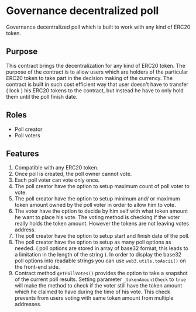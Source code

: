 # Governance decentralized poll
Governance decentralized poll which is built to work with any kind of ERC20 token.
## Purpose
This contract brings the decentralization for any kind of ERC20 token. The purpose of the contract is to allow users which are holders of the particular ERC20 token to take part in the decision making of the currency. The contract is built in such cost efficient way that user doesn't have to transfer ( lock ) his ERC20 tokens to the contract, but instead he have to only hold them until the poll finish date.
## Roles
* Poll creator
* Poll voters
## Features
1. Compatible with any ERC20 token.
2. Once poll is created, the poll owner cannot vote.
3. Each poll voter can vote only once.
4. The poll creator have the option to setup maximum count of poll voter to vote.
5. The poll creator have the option to setup minimum and/ or maximum token amount owned by the poll voter in order to allow him to vote.
6. The voter have the option to decide by him self with what token amount he want to place his vote. The voting method is checking if the voter really holds the token amount. However the tokens are not leaving votes address.
7. The poll creator have the option to setup start and finish date of the poll.
8. The poll creator have the option to setup as many poll options as needed. ( poll options are stored in array of base32 format, this leads to a limitation in the length of the string ). In order to display the base32 poll options into readable strings you can use `web3.utils.toAscii()` on the front-end side.
9. Contract method `getPollVotes()` provides the option to take a snapshot of the current poll results. Setting parameter `_tokenAmountCheck` to `true` will make the method to check if the voter still have the token amount which he claimed to have during the time of his vote. This check prevents from users voting with same token amount from multiple addresses.